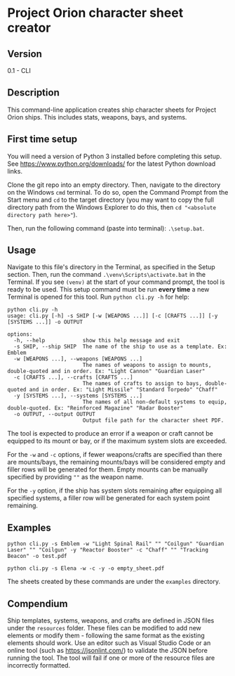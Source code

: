 # Project Orion character sheet creator
## Version
0.1 - CLI

## Description
This command-line application creates ship character sheets for Project Orion ships. This includes stats, weapons, bays, and systems.

## First time setup
You will need a version of Python 3 installed before completing this setup. See https://www.python.org/downloads/ for the latest Python download links.

Clone the git repo into an empty directory. Then, navigate to the directory on the Windows `cmd` terminal. To do so, open the Command Prompt from the Start menu and `cd` to the target directory (you may want to copy the full directory path from the Windows Explorer to do this, then `cd "<absolute directory path here>"`).

Then, run the following command (paste into terminal): `.\setup.bat`.

## Usage

Navigate to this file's directory in the Terminal, as specified in the Setup section. Then, run the command `.\venv\Scripts\activate.bat` in the Terminal. If you see `(venv)` at the start of your command prompt, the tool is ready to be used. This setup command must be run **every time** a new Terminal is opened for this tool.
Run `python cli.py -h` for help:
```
python cli.py -h  
usage: cli.py [-h] -s SHIP [-w [WEAPONS ...]] [-c [CRAFTS ...]] [-y [SYSTEMS ...]] -o OUTPUT

options:
  -h, --help            show this help message and exit
  -s SHIP, --ship SHIP  The name of the ship to use as a template. Ex: Emblem
  -w [WEAPONS ...], --weapons [WEAPONS ...]
                        The names of weapons to assign to mounts, double-quoted and in order. Ex: "Light Cannon" "Guardian Laser"
  -c [CRAFTS ...], --crafts [CRAFTS ...]
                        The names of crafts to assign to bays, double-quoted and in order. Ex: "Light Missile" "Standard Torpedo" "Chaff"
  -y [SYSTEMS ...], --systems [SYSTEMS ...]
                        The names of all non-default systems to equip, double-quoted. Ex: "Reinforced Magazine" "Radar Booster"
  -o OUTPUT, --output OUTPUT
                        Output file path for the character sheet PDF.
```

The tool is expected to produce an error if a weapon or craft cannot be equipped to its mount or bay, or if the maximum system slots are exceeded.

For the `-w` and `-c` options, if fewer weapons/crafts are specified than there are mounts/bays, the remaining mounts/bays will be considered empty and filler rows will be generated for them. Empty mounts can be manually specified by providing `""` as the weapon name.

For the `-y` option, if the ship has system slots remaining after equipping all specified systems, a filler row will be generated for each system point remaining.

## Examples

```
python cli.py -s Emblem -w "Light Spinal Rail" "" "Coilgun" "Guardian Laser" "" "Coilgun" -y "Reactor Booster" -c "Chaff" "" "Tracking Beacon" -o test.pdf

python cli.py -s Elena -w -c -y -o empty_sheet.pdf
```

The sheets created by these commands are under the `examples` directory.

## Compendium

Ship templates, systems, weapons, and crafts are defined in JSON files under the `resources` folder. These files can be modified to add new elements or modify them - following the same format as the existing elements should work. Use an editor such as Visual Studio Code or an online tool (such as https://jsonlint.com/) to validate the JSON before running the tool. The tool will fail if one or more of the resource files are incorrectly formatted.
